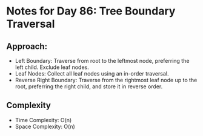 # Notes for Day 86: Tree Boundary Traversal

## Approach:

- Left Boundary: Traverse from root to the leftmost node, preferring the left child. Exclude leaf nodes.
- Leaf Nodes: Collect all leaf nodes using an in-order traversal.
- Reverse Right Boundary: Traverse from the rightmost leaf node up to the root, preferring the right child, and store it in reverse order.

## Complexity

- Time Complexity: O(n)
- Space Complexity: O(n)
